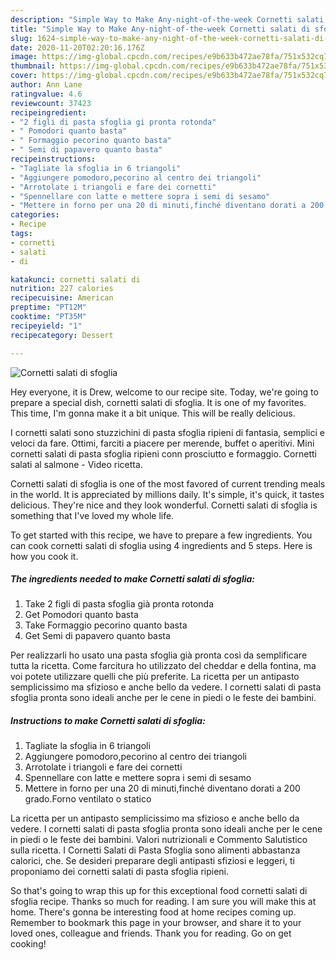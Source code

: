 ```yaml
---
description: "Simple Way to Make Any-night-of-the-week Cornetti salati di sfoglia"
title: "Simple Way to Make Any-night-of-the-week Cornetti salati di sfoglia"
slug: 1624-simple-way-to-make-any-night-of-the-week-cornetti-salati-di-sfoglia
date: 2020-11-20T02:20:16.176Z
image: https://img-global.cpcdn.com/recipes/e9b633b472ae78fa/751x532cq70/cornetti-salati-di-sfoglia-recipe-main-photo.jpg
thumbnail: https://img-global.cpcdn.com/recipes/e9b633b472ae78fa/751x532cq70/cornetti-salati-di-sfoglia-recipe-main-photo.jpg
cover: https://img-global.cpcdn.com/recipes/e9b633b472ae78fa/751x532cq70/cornetti-salati-di-sfoglia-recipe-main-photo.jpg
author: Ann Lane
ratingvalue: 4.6
reviewcount: 37423
recipeingredient:
- "2 figli di pasta sfoglia gi pronta rotonda"
- " Pomodori quanto basta"
- " Formaggio pecorino quanto basta"
- " Semi di papavero quanto basta"
recipeinstructions:
- "Tagliate la sfoglia in 6 triangoli"
- "Aggiungere pomodoro,pecorino al centro dei triangoli"
- "Arrotolate i triangoli e fare dei cornetti"
- "Spennellare con latte e mettere sopra i semi di sesamo"
- "Mettere in forno per una 20 di minuti,finché diventano dorati a 200 grado.Forno ventilato o statico"
categories:
- Recipe
tags:
- cornetti
- salati
- di

katakunci: cornetti salati di 
nutrition: 227 calories
recipecuisine: American
preptime: "PT12M"
cooktime: "PT35M"
recipeyield: "1"
recipecategory: Dessert

---
```



![Cornetti salati di sfoglia](https://img-global.cpcdn.com/recipes/e9b633b472ae78fa/751x532cq70/cornetti-salati-di-sfoglia-recipe-main-photo.jpg)

Hey everyone, it is Drew, welcome to our recipe site. Today, we're going to prepare a special dish, cornetti salati di sfoglia. It is one of my favorites. This time, I'm gonna make it a bit unique. This will be really delicious.

I cornetti salati sono stuzzichini di pasta sfoglia ripieni di fantasia, semplici e veloci da fare. Ottimi, farciti a piacere per merende, buffet o aperitivi. Mini cornetti salati di pasta sfoglia ripieni conn prosciutto e formaggio. Cornetti salati al salmone - Video ricetta.

Cornetti salati di sfoglia is one of the most favored of current trending meals in the world. It is appreciated by millions daily. It's simple, it's quick, it tastes delicious. They're nice and they look wonderful. Cornetti salati di sfoglia is something that I've loved my whole life.


To get started with this recipe, we have to prepare a few ingredients. You can cook cornetti salati di sfoglia using 4 ingredients and 5 steps. Here is how you cook it.

<!--inarticleads1-->

##### The ingredients needed to make Cornetti salati di sfoglia:

1. Take 2 figli di pasta sfoglia già pronta rotonda
1. Get  Pomodori quanto basta
1. Take  Formaggio pecorino quanto basta
1. Get  Semi di papavero quanto basta


Per realizzarli ho usato una pasta sfoglia già pronta così da semplificare tutta la ricetta. Come farcitura ho utilizzato del cheddar e della fontina, ma voi potete utilizzare quelli che più preferite. La ricetta per un antipasto semplicissimo ma sfizioso e anche bello da vedere. I cornetti salati di pasta sfoglia pronta sono ideali anche per le cene in piedi o le feste dei bambini. 

<!--inarticleads2-->

##### Instructions to make Cornetti salati di sfoglia:

1. Tagliate la sfoglia in 6 triangoli
1. Aggiungere pomodoro,pecorino al centro dei triangoli
1. Arrotolate i triangoli e fare dei cornetti
1. Spennellare con latte e mettere sopra i semi di sesamo
1. Mettere in forno per una 20 di minuti,finché diventano dorati a 200 grado.Forno ventilato o statico


La ricetta per un antipasto semplicissimo ma sfizioso e anche bello da vedere. I cornetti salati di pasta sfoglia pronta sono ideali anche per le cene in piedi o le feste dei bambini. Valori nutrizionali e Commento Salutistico sulla ricetta. I Cornetti Salati di Pasta Sfoglia sono alimenti abbastanza calorici, che. Se desideri preparare degli antipasti sfiziosi e leggeri, ti proponiamo dei cornetti salati di pasta sfoglia ripieni. 

So that's going to wrap this up for this exceptional food cornetti salati di sfoglia recipe. Thanks so much for reading. I am sure you will make this at home. There's gonna be interesting food at home recipes coming up. Remember to bookmark this page in your browser, and share it to your loved ones, colleague and friends. Thank you for reading. Go on get cooking!
